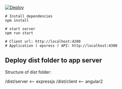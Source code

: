 [![Deploy](https://www.herokucdn.com/deploy/button.png)](https://heroku.com/deploy)
```
# Install dependencies
npm install

# start server
npm run start

# Client url: http://localhost:4200
# Application ( epxress ) API: http://localhost:4300
```


## Deploy dist folder to app server

Structure of dist folder:

/dist/server <-- expressjs
/dist/client <-- angular2
